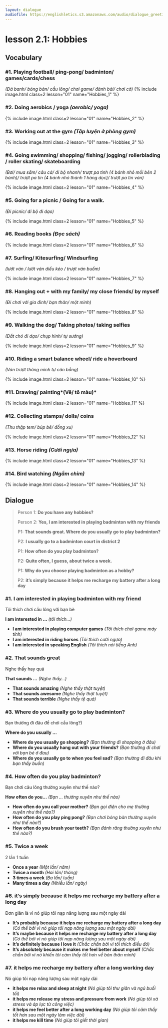 ```yaml
---
layout: dialogue
audiofile: https://englishletics.s3.amazonaws.com/audio/dialogue_greetings_01.mp3
---
```


# lesson 2.1: Hobbies 

## Vocabulary


### #1. Playing football/ ping-pong/ badminton/ games/cards/chess 
*(Đá banh/ bóng bàn/ cầu lông/ chơi game/ đánh bài/ chơi cờ)*
{% include image.html class=2 lesson="01" name="Hobbies_1" %}


### #2. Doing aerobics / yoga *(aerobic/ yoga)*
{% include image.html class=2 lesson="01" name="Hobbies_2" %}



### #3. Working out at the gym *(Tập luyện ở phòng gym)*
{% include image.html class=2 lesson="01" name="Hobbies_3" %}



### #4. Going swimming/ shopping/ fishing/ jogging/ rollerblading / roller skating/ skateboarding
*(Bơi/ mua sắm/ câu cá/ đi bộ nhanh/ trượt pa tinh (4 bánh nhỏ mỗi bên 2 bánh)/ trượt pa tin (4 bánh nhỏ thành 1 hàng dọc)/ trượt pa tin ván)*

{% include image.html class=2 lesson="01" name="Hobbies_4" %}


### #5. Going for a picnic / Going for a walk.
*(Đi picnic/ đi bộ đi dạo)*

{% include image.html class=2 lesson="01" name="Hobbies_5" %}

### #6. Reading books *(Đọc sách)*
{% include image.html class=2 lesson="01" name="Hobbies_6" %}

### #7. Surfing/ Kitesurfing/ Windsurfing
*(lướt ván / lướt ván diều kéo / trượt ván buồm)*

{% include image.html class=2 lesson="01" name="Hobbies_7" %}



### #8. Hanging out + with my family/ my close friends/ by myself
*(Đi chơi với gia đình/ bạn thân/ một mình)*

{% include image.html class=2 lesson="01" name="Hobbies_8" %}





### #9. Walking the dog/ Taking photos/ taking selfies
*(Dắt chó đi dạo/ chụp hình/ tự sướng)*

{% include image.html class=2 lesson="01" name="Hobbies_9" %}




### #10. Riding a smart balance wheel/ ride a hoverboard
*(Ván trượt thông mình tự cân bằng)*

{% include image.html class=2 lesson="01" name="Hobbies_10" %}


### #11. Drawing/ painting*(Vẽ/ tô màu)*
{% include image.html class=2 lesson="01" name="Hobbies_11" %}



### #12. Collecting stamps/ dolls/ coins
*(Thu thập tem/ búp bê/ đồng xu)*

{% include image.html class=2 lesson="01" name="Hobbies_12" %}



### #13. Horse riding *(Cưỡi ngựa)*
{% include image.html class=2 lesson="01" name="Hobbies_13" %}

 

### #14. Bird watching *(Ngắm chim)*
{% include image.html class=2 lesson="01" name="Hobbies_14" %}



## Dialogue
             
> Person 1: **Do you have any hobbies?**
> 
> Person 2: **Yes, I am interested in playing badminton with my friends**   
> 
> P1: **That sounds great. Where do you usually go to play badminton?**  
> 
> P2: **I usually go to a badminton court in district 2**  
>     
> P1: **How often do you play badminton?**  
>     
> P2: **Quite often, I guess, about twice a week.**   
>     
> P1: **Why do you choose playing badminton as a hobby?**  
>     
> P2: **it’s simply because it helps me recharge my battery after a long day**   



### #1. I am interested in playing badminton with my friend

Tôi thích chơi cầu lông với bạn bè 

**I am interested in …** *(tôi thích…)*

- **I am interested in playing computer games** *(Tôi thích chơi game máy tính)*
- **I am interested in riding horses** *(Tôi thích cưỡi ngựa)*
- **I am interested in speaking English** *(Tôi thích nói tiếng Anh)*

### #2. That sounds great

Nghe thấy hay quá 

**That sounds …** *(Nghe thấy…)*

- **That sounds amazing** *(Nghe thấy thật tuyệt)*
- **That sounds awesome** *(Nghe thấy thật tuyệt)*
- **That sounds terrible** *(Nghe thấy tệ quá)*

### #3. Where do you usually go to play badminton?

Bạn thường đi đâu để chơi cầu lông?)

**Where do you usually …**

- **Where do you usually go shopping?** *(Bạn thường đi shopping ở đâu)*
- **Where do you usually hang out with your friends?** *(Bạn thường đi chơi với bạn bè ở đau)*
- **Where do you usually go to when you feel sad?** *(Bạn thường đi đâu khi bạn thấy buồn)*

### #4. How often do you play badminton?

Bạn chơi câu lông thường xuyên như thế nào?

**How often do you…** *(Bạn … thường xuyên như thế nào)*
- **How often do you call your mother?** *(Bạn gọi điện cho mẹ thường xuyên như thế nào?)*
- **How often do you play ping pong?** *(Bạn chơi bóng bàn thường xuyên như thế nào?)*
- **How often do you brush your teeth?** *(Bạn đánh răng thường xuyên như thế nào?)*

### #5. Twice a week

2 lần 1 tuần

- **Once a year** *(Một lần/ năm)*
- **Twice a month** *(Hai lần/ tháng)*
- **3 times a week** *(Ba lần/ tuần)*
- **Many times a day** *(Nhiều lần/ ngày)*

### #6. it’s simply because it helps me recharge my battery after a long day

Đơn giản là vì nó giúp tôi nạp năng lượng sau một ngày dài

- **It’s probably because it helps me recharge my battery after a long day** *(Có thể bởi vì nó giúp tôi nạp năng lượng sau một ngày dài)*
- **It’s maybe because it helps me recharge my battery after a long day** *(Có thể bởi vì nó giúp tôi nạp năng lượng sau một ngày dài)*
- **It’s definitely because I love it** *(Chắc chắn bởi vì tôi thích điều đó)*
- **It’s absolutely because it makes me feel better about myself** *(Chắc chắn bởi vì nó khiến tôi cảm thấy tốt hơn về bản thân mình)*

### #7. it helps me recharge my battery after a long working day

Nó giúp tôi nạp năng lượng sau một ngày dài

- **it helps me relax and sleep at night** *(Nó giúp tôi thư giãn và ngủ buối tối)*
- **it helps me release my stress and pressure from work** *(Nó giúp tôi xả stress và áp lực từ công việc)*
- **it helps me feel better after a long working day** *(Nó giúp tôi cảm thấy tốt hơn sau một ngày làm việc dài)*
- **it helps me kill time** *(Nó giúp tôi giết thời gian)*

